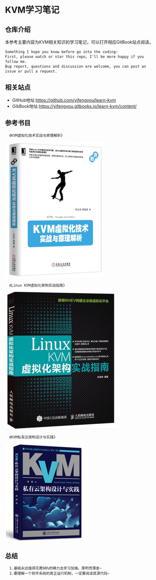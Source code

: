 # KVM学习笔记

## 仓库介绍

本参考主要内容为KVM相关知识的学习笔记，可以打开相应GitBook站点阅读。

```
Something I hope you know before go into the coding~
First, please watch or star this repo, I'll be more happy if you follow me.
Bug report, questions and discussion are welcome, you can post an issue or pull a request.
```

## 相关站点


* GitHub地址:https://github.com/yifengyou/learn-kvm
* GibBook地址:https://yifengyou.gitbooks.io/learn-kvm/content/


## 参考书目

      《KVM虚拟化技术实战与原理解析》

![1529509835592.png](image/1529509835592.png)


      《Linux KVM虚拟化架构实战指南》

![1529509870689.png](image/1529509870689.png)

      《KVM私有云架构设计与实践》

![1529509896727.png](image/1529509896727.png)



## 总结

```
  1.基础永远值得花费90%的精力去学习加强。厚积而薄发~
  2.要理解一个软件系统的真正运行机制，一定要阅读其源代码~
```
